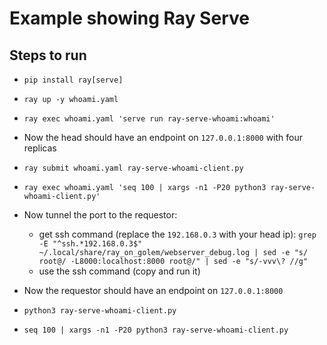# Example showing Ray Serve

## Steps to run

- `pip install ray[serve]`
- `ray up -y whoami.yaml`
- `ray exec whoami.yaml 'serve run ray-serve-whoami:whoami'`
- Now the head should have an endpoint on `127.0.0.1:8000` with four replicas
- `ray submit whoami.yaml ray-serve-whoami-client.py`
- `ray exec whoami.yaml 'seq 100 | xargs -n1 -P20 python3 ray-serve-whoami-client.py'` 

- Now tunnel the port to the requestor:
  - get ssh command (replace the `192.168.0.3` with your head ip):
    `grep -E "^ssh.*192.168.0.3$" ~/.local/share/ray_on_golem/webserver_debug.log | sed -e "s/ root@/ -L8000:localhost:8000 root@/" | sed -e "s/-vvv\? //g"`
  - use the ssh command (copy and run it)

- Now the requestor should have an endpoint on `127.0.0.1:8000`
- `python3 ray-serve-whoami-client.py`
- `seq 100 | xargs -n1 -P20 python3 ray-serve-whoami-client.py`
